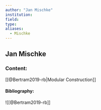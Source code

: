 ```yaml
---
author: "Jan Mischke"
institution:
field:
type:
aliases:
  - Mischke
---
```


## Jan Mischke

### Content:
[[@Bertram2019-rb|Modular Construction]]

#### Bibliography:

![[@Bertram2019-rb]]